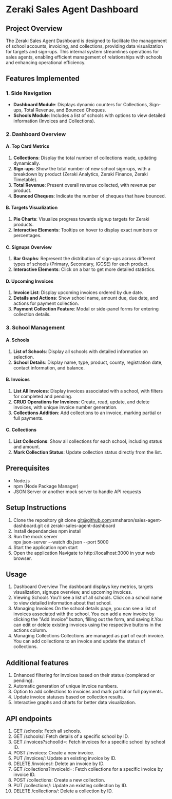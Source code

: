 # Zeraki Sales Agent Dashboard

## Project Overview
The Zeraki Sales Agent Dashboard is designed to facilitate the management of school accounts, invoicing, and collections, providing data visualization for targets and sign-ups. This internal system streamlines operations for sales agents, enabling efficient management of relationships with schools and enhancing operational efficiency.

## Features Implemented

### 1. Side Navigation
- **Dashboard Module**: Displays dynamic counters for Collections, Sign-ups, Total Revenue, and Bounced Cheques.
- **Schools Module**: Includes a list of schools with options to view detailed information (Invoices and Collections).

### 2. Dashboard Overview
#### A. Top Card Metrics
1. **Collections**: Display the total number of collections made, updating dynamically.
2. **Sign-ups**: Show the total number of new school sign-ups, with a breakdown by product (Zeraki Analytics, Zeraki Finance, Zeraki Timetable).
3. **Total Revenue**: Present overall revenue collected, with revenue per product.
4. **Bounced Cheques**: Indicate the number of cheques that have bounced.

#### B. Targets Visualization
1. **Pie Charts**: Visualize progress towards signup targets for Zeraki products.
2. **Interactive Elements**: Tooltips on hover to display exact numbers or percentages.

#### C. Signups Overview
1. **Bar Graphs**: Represent the distribution of sign-ups across different types of schools (Primary, Secondary, IGCSE) for each product.
2. **Interactive Elements**: Click on a bar to get more detailed statistics.

#### D. Upcoming Invoices
1. **Invoice List**: Display upcoming invoices ordered by due date.
2. **Details and Actions**: Show school name, amount due, due date, and actions for payment collection.
3. **Payment Collection Feature**: Modal or side-panel forms for entering collection details.

### 3. School Management
#### A. Schools
1. **List of Schools**: Display all schools with detailed information on selection.
2. **School Details**: Display name, type, product, county, registration date, contact information, and balance.

#### B. Invoices
1. **List All Invoices**: Display invoices associated with a school, with filters for completed and pending.
2. **CRUD Operations for Invoices**: Create, read, update, and delete invoices, with unique invoice number generation.
3. **Collections Addition**: Add collections to an invoice, marking partial or full payments.

#### C. Collections
1. **List Collections**: Show all collections for each school, including status and amount.
2. **Mark Collection Status**: Update collection status directly from the list.

## Prerequisites
- Node.js
- npm (Node Package Manager)
- JSON Server or another mock server to handle API requests

## Setup Instructions
1. Clone the repository
   git clone git@github.com:smsharon/sales-agent-dashboard.git
   cd zeraki-sales-agent-dashboard
2. Install dependancies
   npm install
3. Run the mock server   
   npx json-server --watch db.json --port 5000
4. Start the application
   npm start
5. Open the application
   Navigate to http://localhost:3000 in your web browser.

## Usage
1. Dashboard Overview
   The dashboard displays key metrics, targets visualization, signups overview, and upcoming invoices.  
2. Viewing Schools
   You'll see a list of all schools. Click on a school name to view detailed information about that school. 
3. Managing Invoices
   On the school details page, you can see a list of invoices associated with the school.
   You can add a new invoice by clicking the "Add Invoice" button, filling out the form, and saving it.You can edit or delete existing invoices using the respective buttons in the actions column.
4. Managing Collections
   Collections are managed as part of each invoice. You can add collections to an invoice and update the status of collections.

## Additional features
   1. Enhanced filtering for invoices based on their status (completed or pending).
   2. Automatic generation of unique invoice numbers.
   3. Option to add collections to invoices and mark partial or full payments.
   4. Update invoice statuses based on collection results.
   5. Interactive graphs and charts for better data visualization.   

## API endpoints
   1. GET /schools: Fetch all schools.
   2. GET /schools/: Fetch details of a specific school by ID.
   3. GET /invoices?schoolId=: Fetch invoices for a specific school by school ID.
   4. POST /invoices: Create a new invoice.
   5. PUT /invoices/: Update an existing invoice by ID.
   6. DELETE /invoices/: Delete an invoice by ID.
   7. GET /collections?invoiceId=: Fetch collections for a specific invoice by invoice ID.
   8. POST /collections: Create a new collection.
   9. PUT /collections/: Update an existing collection by ID.
   10. DELETE /collections/: Delete a collection by ID.
  
